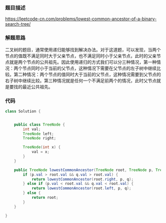 ### 题目描述

https://leetcode-cn.com/problems/lowest-common-ancestor-of-a-binary-search-tree/

### 解题思路

二叉树的题目，通常使用递归能够找到解决办法。对于这道题，可以发现，当两个节点的值既不满足同时大于父亲节点，也不满足同时小于父亲节点，此时的父亲节点就是两个节点的公共祖先。因此使用递归的方式我们可以分三种情况，第一种情况：两个节点同时小于当前的父节点，这种情况下需要在父节点的左子树中继续比较。第二种情况：两个节点的值同时大于当前的父节点，这种情况需要到父节点的右子树中继续比较。第三种情况就是任何一个不满足前两个的情况，此时父节点就是要找的最近公共祖先。

### 代码

```java
class Solution {


    public class TreeNode {
        int val;
        TreeNode left;
        TreeNode right;

        TreeNode(int x) {
            val = x;
        }
    }

    public TreeNode lowestCommonAncestor(TreeNode root, TreeNode p, TreeNode q) {
        if (p.val > root.val && q.val > root.val) {
            return lowestCommonAncestor(root.right, p, q);
        } else if (p.val < root.val && q.val < root.val) {
            return lowestCommonAncestor(root.left, p, q);
        } else {
            return root;
        }
    }

}
```


